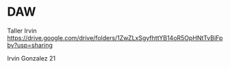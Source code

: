 # DAW
Taller
Irvin
https://drive.google.com/drive/folders/1ZwZLxSgyfhttYB14oR5OpHNtTvBiFpby?usp=sharing


Irvin Gonzalez 21
